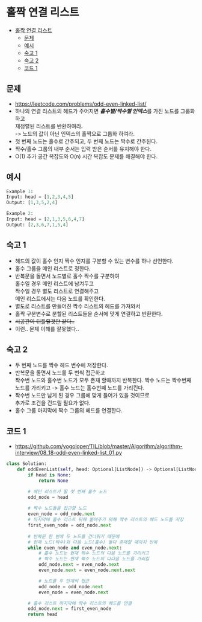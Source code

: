 # 홀짝 연결 리스트

<!-- TOC -->

- [홀짝 연결 리스트](#%ED%99%80%EC%A7%9D-%EC%97%B0%EA%B2%B0-%EB%A6%AC%EC%8A%A4%ED%8A%B8)
  - [문제](#%EB%AC%B8%EC%A0%9C)
  - [예시](#%EC%98%88%EC%8B%9C)
  - [숙고 1](#%EC%88%99%EA%B3%A0-1)
  - [숙고 2](#%EC%88%99%EA%B3%A0-2)
  - [코드 1](#%EC%BD%94%EB%93%9C-1)

<!-- /TOC -->

## 문제
- https://leetcode.com/problems/odd-even-linked-list/
- 하나의 연결 리스트의 헤드가 주어지면 ***홀수별/짝수별 인덱스***를 가진 노드를 그룹화하고  
  재정렬된 리스트를 반환하여라.  
  -> 노드의 값이 아닌 인덱스의 홀짝으로 그룹화 하여라.
- 첫 번째 노드는 홀수로 간주되고, 두 번째 노드는 짝수로 간주된다.
- 짝수/홀수 그룹의 내부 순서는 입력 받은 순서를 유지해야 한다.
- O(1) 추가 공간 복잡도와 O(n) 시간 복잡도 문제를 해결해야 한다.

## 예시
``` python
Example 1:  
Input: head = [1,2,3,4,5]  
Output: [1,3,5,2,4]  

Example 2:  
Input: head = [2,1,3,5,6,4,7]  
Output: [2,3,6,7,1,5,4]  
```
## 숙고 1
- 헤드의 값이 홀수 인지 짝수 인지를 구분할 수 있는 변수를 하나 선언한다.
- 홀수 그룹을 메인 리스트로 정한다.
- 반복문을 돌면서 노드별로 홀수 짝수를 구분하여  
  홀수일 경우 메인 리스트에 남겨두고  
  짝수일 경우 별도 리스트로 연결해주고  
  메인 리스트에서는 다음 노드를 확인한다.
- 별도로 리스트를 만들어진 짝수 리스트의 헤드를 가져와서
- 홀짝 구분변수로 분할된 리스트들을 순서에 맞게 연결하고 반환한다.
- ~~시공간이 뒤틀릴것만 같다..~~
- 이런.. 문제 이해를 잘못했다..

## 숙고 2
- 두 번째 노드를 짝수 헤드 변수에 저장한다.
- 반복문을 돌면서 노드를 두 번씩 접근하고  
  짝수번 노드와 홀수번 노드가 모두 존재 할때까지 반복한다.
  짝수 노드는 짝수번째 노드를 가리키고 -> 
  홀수 노드는 홀수번째 노드를 가리킨다.
- 짝수번 노드만 남게 된 경우 그룹에 맞게 들어가 있을 것이므로  
  추가로 조건을 건드릴 필요가 없다.
- 홀수 그룹 마지막에 짝수 그룹의 헤드를 연결한다.


## 코드 1
- https://github.com/yogoloper/TIL/blob/master/Algorithm/algorithm-interview/08_18-odd-even-linked-list_01.py  

``` python
class Solution:
    def oddEvenList(self, head: Optional[ListNode]) -> Optional[ListNode]:
        if head is None:
            return None

        # 메인 리스트가 될 첫 번째 홀수 노드
        odd_node = head
        
        # 짝수 노드들을 접근할 노드
        even_node = odd_node.next
        # 마지막에 홀수 리스트 뒤에 붙여주기 위해 짝수 리스트의 헤드 노드를 저장
        first_even_node = odd_node.next
        
        # 반복문 한 번에 두 노드를 건너뛰기 때문에
        # 현재 노드(짝수)와 다음 노드(홀수) 둘다 존재할 때까지 반복
        while even_node and even_node.next:
            # 홀수 노드는 현재 짝수 노드의 다음 노드를 가리키고
            # 짝수 노드는 현재 짝수 노드의 다다음 노드를 가리킴
            odd_node.next = even_node.next
            even_node.next = even_node.next.next

            # 노드를 두 단계씩 접근
            odd_node = odd_node.next
            even_node = even_node.next

        # 홀수 리스트 마지막에 짝수 리스트의 헤드를 연결
        odd_node.next = first_even_node
        return head
```


